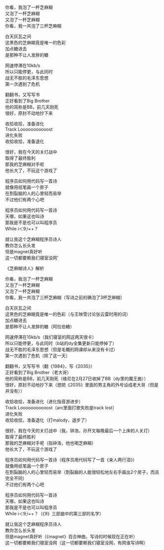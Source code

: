 你看，我泡了一杯芝麻糊  
又泡了一杯芝麻糊  
又泡了一杯芝麻糊  
你看，我一共泡了三杯芝麻糊  
  
白天灰瓦之间  
这黑色的芝麻糊竟是唯一的色彩  
加点糖进去  
是那种不让人发胖的糖  
  
网速停滞在10kb/s  
所以只能停更，与此同时  
战无不胜的毛泽东思想  
第一次遇到了危机  
  
翻翻书，又写写书  
正好看到了Big Brother  
他的简称是BB，前几天刚死  
很好，原封不动地抄下来  
  
收拾收拾，准备进化  
Track Looooooooooost  
进化失败  
收拾收拾，准备退化  
  
很好，我在今天的关灯战中  
取得了最终胜利  
那我的芝麻糊对手呢  
他长大了，不玩这个游戏了  
  
程序员如何用代码写一首诗  
就像用纸笔画一个房子  
在割裂脑的人的心里轻而易举  
不过他们有两个心吧  
  
程序员如何用代码写一首诗  
天哪，如果这也叫诗  
那我是不是也可以叫程序员  
While i＜9;i++？  
  
就让我这个芝麻糊程序员诗人  
教你怎么长头发  
但是magnet真好听  
这一切都要赖我们寝室没网'  
  
  
  
《芝麻糊诗人》解析  
  
你看，我泡了一杯芝麻糊  
又泡了一杯芝麻糊  
又泡了一杯芝麻糊  
你看，我一共泡了三杯芝麻糊（写诗之前的确泡了3杯芝麻糊）  
  
白天灰瓦之间  
这黑色的芝麻糊竟是唯一的色彩（与王映雪讨论张云雷时用的词）  
加点糖进去  
是那种不让人发胖的糖（阿拉伯糖）  
  
网速停滞在10kb/s（我们寝室的网这两天很卡）  
所以只能停更，与此同时（b站的dy全集更新只能停掉了）  
战无不胜的毛泽东思想（但是毛概的网课却从来没有卡过）  
第一次遇到了危机（除了这一天）  
  
翻翻书，又写写书（翻《1984》，写《2035》）  
正好看到了Big Brother（老大哥）  
他的简称是BB，前几天刚死（维尼在2月27日收掉了BB（dy里的魔王曲））  
很好，原封不动地抄下来（想把《2035》里面的男主角的外号设成老大哥（但是并没有））  
  
收拾收拾，准备进化（进化指音游进步）  
Track Looooooooooost（arc里面打歌失败是track lost）  
进化失败  
收拾收拾，准备退化（打malody，退步了）  
  
很好，我在今天的关灯战中（我，钟浩，孙开文每晚最后一个上床的人关灯）  
取得了最终胜利  
那我的芝麻糊对手呢（指钟浩，他也喝芝麻糊）  
他长大了，不玩这个游戏了  
  
程序员如何用代码写一首诗（程序员用代码写了一首《亲人两行泪》）  
就像用纸笔画一个房子  
在割裂脑的人的心里轻而易举（割裂脑的人能很轻松地左右手画出2个房子，而且完全不同）  
不过他们有两个心吧  
  
程序员如何用代码写一首诗  
天哪，如果这也叫诗  
那我是不是也可以叫程序员  
While i＜9;i++？（《9》三部曲中的第三部的名字）  
  
就让我这个芝麻糊程序员诗人  
教你怎么长头发  
但是magnet真好听（《magnet》百合神曲，写诗的时候现在正在听）  
这一切都要赖我们寝室没网（这一切都要赖我们寝室没网，有网谁写诗啊）  
